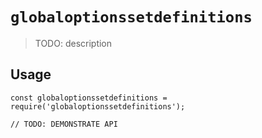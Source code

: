 # `globaloptionssetdefinitions`

> TODO: description

## Usage

```
const globaloptionssetdefinitions = require('globaloptionssetdefinitions');

// TODO: DEMONSTRATE API
```
